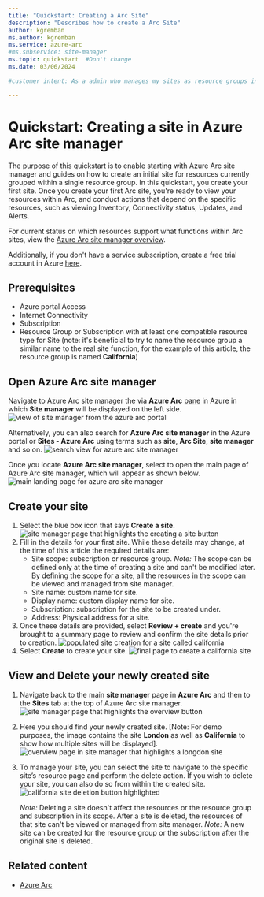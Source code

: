 ```yaml
---
title: "Quickstart: Creating a Arc Site"
description: "Describes how to create a Arc Site"
author: kgremban
ms.author: kgremban
ms.service: azure-arc
#ms.subservice: site-manager
ms.topic: quickstart  #Don't change
ms.date: 03/06/2024

#customer intent: As a admin who manages my sites as resource groups in Azure, I want to represent them as Arc Sites and so that I can benefit from logical representation and extended functionality in Arc for my resources under my resource groups.

---
```

  
# Quickstart: Creating a site in Azure Arc site manager
 

The purpose of this quickstart is to enable starting with Azure Arc site manager and guides on how to create an initial site for resources currently grouped within a single resource group. In this quickstart, you create your first site. Once you create your first Arc site, you're ready to view your resources within Arc, and conduct actions that depend on the specific resources, such as viewing Inventory, Connectivity status, Updates, and Alerts.

For current status on which resources support what functions within Arc sites, view the [Azure Arc site manager overview](overview.md).

Additionally, if you don't have a service subscription, create a free trial account in Azure [here](https://azure.microsoft.com/free/).

## Prerequisites

* Azure portal Access
* Internet Connectivity
* Subscription
* Resource Group or Subscription with at least one compatible resource type for Site (note: it's beneficial to try to name the resource group a similar name to the real site function, for the example of this article, the resource group is named **California**)

## Open Azure Arc site manager

Navigate to Azure Arc site manager the via **Azure Arc** [pane](https://ms.portal.azure.com/#blade/Microsoft_Azure_HybridCompute/AzureArcCenterBlade) in Azure in which **Site manager** will be displayed on the left side. 
![view of site manager from the azure arc portal](./media/quickstart/arc_portal_main.png)

Alternatively, you can also search for **Azure Arc site manager** in the Azure portal or **Sites - Azure Arc** using terms such as **site**, **Arc Site**, **site manager** and so on.
![search view for azure arc site manager](./media/quickstart/portal_search_site.png)

Once you locate **Azure Arc site manager**, select to open the main page of Azure Arc site manager, which will appear as shown below.
![main landing page for azure arc site manager](./media/quickstart/azure_portal_site_manager.png)

## Create your site

1. Select the blue box icon that says **Create a site**.
![site manager page that highlights the creating a site button](./media/quickstart/create_a_site_button.png)
2. Fill in the details for your first site. While these details may change, at the time of this article the required details are:
    * Site scope: subscription or resource group.
     *Note:* The scope can be defined only at the time of creating a site and can't be modified later. By defining the scope for a site, all the resources in the scope can be viewed and managed from site manager.
    * Site name: custom name for site.
    * Display name: custom display name for site.
    * Subscription: subscription for the site to be created under.
    * Address: Physical address for a site.
3. Once these details are provided, select **Review + create** and you're brought to a summary page to review and confirm the site details prior to creation.
![populated site creation for a site called california](./media/quickstart/create_a_site_page_california.png)
4. Select **Create** to create your site.
![final page to create a california site](./media/quickstart/final_create_screen_arc_site.png)


## View and Delete your newly created site

1. Navigate back to the main **site manager** page in **Azure Arc** and then to the **Sites** tab at the top of Azure Arc site manager. 
![site manager page that highlights the overview button](./media/quickstart/sites_button_from_site_manager.png)
2. Here you should find your newly created site. [Note: For demo purposes, the image contains the site **London** as well as **California** to show how multiple sites will be displayed].
![overview page in site manager that highlights a longdon site](./media/quickstart/california_site_select.png)
3. To manage your site, you can select the site to navigate to the specific site’s resource page and perform the delete action. If you wish to delete your site, you can also do so from within the created site.
![california site deletion button highlighted](./media/quickstart/california_site_main_page_delete.png)
    
    *Note:* Deleting a site doesn't affect the resources or the resource group and subscription in its scope. After a site is deleted, the resources of that site can't be viewed or managed from site manager.
    *Note:* A new site can be created for the resource group or the subscription after the original site is deleted.

## Related content

- [Azure Arc](https://azure.microsoft.com/products/azure-arc/)
